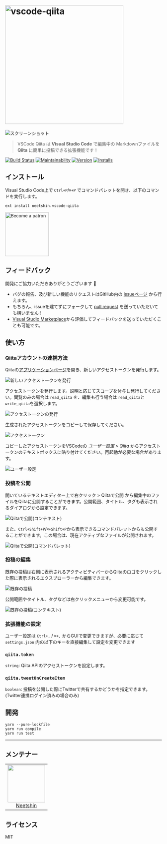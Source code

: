 # <img src="https://i.imgur.com/qbSmJYY.png" alt="vscode-qiita" width="380px" />

![スクリーンショット](https://i.imgur.com/oyzlwX7.png)

> VSCode Qiita は **Visual Studio Code** で編集中の Markdownファイルを **Qiita** に簡単に投稿できる拡張機能です！

[![Build Status](https://travis-ci.com/neet/vscode-qiita.svg?branch=master)](https://travis-ci.com/neet/vscode-qiita)
[![Maintainability](https://api.codeclimate.com/v1/badges/c00b68ac7b99b4ffe755/maintainability)](https://codeclimate.com/github/neet/vscode-qiita/maintainability)
[![Version](https://vsmarketplacebadge.apphb.com/version/neetshin.vscode-qiita.svg)](https://marketplace.visualstudio.com/items?itemName=Neetshin.vscode-qiita)
[![Installs](https://vsmarketplacebadge.apphb.com/installs/neetshin.vscode-qiita.svg)](https://marketplace.visualstudio.com/items?itemName=Neetshin.vscode-qiita)

## インストール
Visual Studio Code上で `Ctrl+P`/`⌘+P` でコマンドパレットを開き、以下のコマンドを実行します。

```
ext install neetshin.vscode-qiita
```
<a href='https://www.patreon.com/neetshin'><img src='https://c5.patreon.com/external/logo/become_a_patron_button.png' alt='Become a patron' width='140px' /></a>

## フィードバック
開発にご協力いただきありがとうございます 🙏
- バグの報告、及び新しい機能のリクエストはGitHub内の [issueページ](https://github.com/neet/vscode-qiita/issues) から行えます。
- もちろん、issueを建てずにフォークして [pull request](https://github.com/neet/vscode-qiita/pulls) を送っていただいても構いません！
- [Visual Studio Marketplace](https://marketplace.visualstudio.com/items?itemName=Neetshin.vscode-qiita)から評価してフィードバックを送っていただくことも可能です。

## 使い方
### Qiitaアカウントの連携方法
Qiitaの[アプリケーションページ](https://qiita.com/settings/applications)を開き、新しいアクセストークンを発行します。

![新しいアクセストークンを発行](https://i.imgur.com/LPtgosR.png)

アクセストークンを発行します。説明と応じてスコープを付与し発行してください。閲覧のみの場合は `read_qiita` を、編集も行う場合は `read_qiita`と`write_qiita`を選択します。

![アクセストークンの発行](https://i.imgur.com/jHBsMSp.png)

生成されたアクセストークンをコピーして保存してください。

![アクセストークン](https://i.imgur.com/l6V6qmg.png)

コピーしたアクセストークンをVSCodeの *ユーザー設定 > Qiita* からアクセストークンのテキストボックスに貼り付けてください。再起動が必要な場合があります。

![ユーザー設定](https://i.imgur.com/YKhdRZ5.png)

### 投稿を公開
開いているテキストエディター上で右クリック > Qiitaで公開 から編集中のファイルをQiitaに公開することができます。公開範囲、タイトル、タグも表示されるダイアログから設定できます。

![Qiitaで公開(コンテキスト)](https://i.imgur.com/Lblsr7U.png)

また、`Ctrl+Shift+P`/`⌘+Shift+P`から表示できるコマンドパレットからも公開することができます。この場合は、現在アクティブなファイルが公開されます。

![Qiitaで公開(コマンドパレット)](https://i.imgur.com/Zn4mBQq.png)

### 投稿の編集
既存の投稿は右側に表示されるアクティビティバーからQiitaのロゴをクリックした際に表示されるエクスプローラーから編集できます。

![既存の投稿](https://i.imgur.com/JgnGs8Q.png)

公開範囲やタイトル、タグなどは右クリックメニューから変更可能です。

![既存の投稿(コンテキスト)](https://i.imgur.com/MdmqXRI.png)

### 拡張機能の設定
ユーザー設定は `Ctrl+,` / `⌘+,` からGUIで変更できますが、必要に応じて `settings.json` 内の以下のキーを直接編集して設定を変更できます

### `qiita.token`
`string`: Qiita APIのアクセストークンを設定します。
### `qiita.tweetOnCreateItem`
`boolean`: 投稿を公開した際にTwitterで共有するかどうかを指定できます。(Twitter連携ログイン済みの場合のみ)

## 開発
```
yarn --pure-lockfile
yarn run compile
yarn run test
```

---

## メンテナー
<table>
  <tbody>
    <tr>
      <td align="center">
        <a href="https://github.com/neet">
          <img width="120" height="120" src="https://github.com/neet.png?size=120">
          </br>
          Neetshin
        </a>
      </td>
    </tr>
  <tbody>
</table>

## ライセンス
MIT

